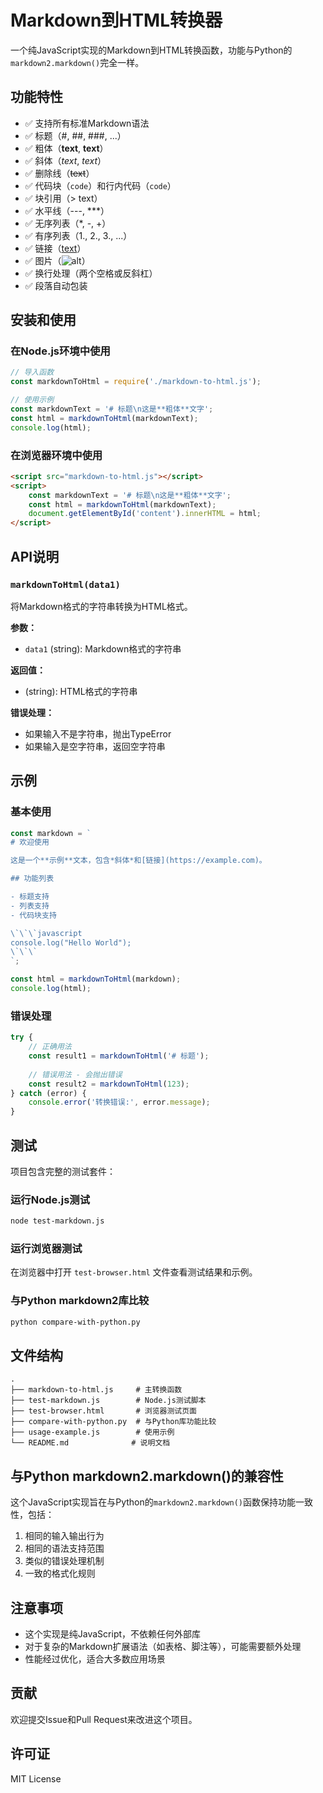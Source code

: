 # Markdown到HTML转换器

一个纯JavaScript实现的Markdown到HTML转换函数，功能与Python的`markdown2.markdown()`完全一样。

## 功能特性

- ✅ 支持所有标准Markdown语法
- ✅ 标题（#, ##, ###, ...）
- ✅ 粗体（**text**, __text__）
- ✅ 斜体（*text*, _text_）
- ✅ 删除线（~~text~~）
- ✅ 代码块（```code```）和行内代码（`code`）
- ✅ 块引用（> text）
- ✅ 水平线（---, ***）
- ✅ 无序列表（*, -, +）
- ✅ 有序列表（1., 2., 3., ...）
- ✅ 链接（[text](url)）
- ✅ 图片（![alt](src)）
- ✅ 换行处理（两个空格或反斜杠）
- ✅ 段落自动包装

## 安装和使用

### 在Node.js环境中使用

```javascript
// 导入函数
const markdownToHtml = require('./markdown-to-html.js');

// 使用示例
const markdownText = '# 标题\n这是**粗体**文字';
const html = markdownToHtml(markdownText);
console.log(html);
```

### 在浏览器环境中使用

```html
<script src="markdown-to-html.js"></script>
<script>
    const markdownText = '# 标题\n这是**粗体**文字';
    const html = markdownToHtml(markdownText);
    document.getElementById('content').innerHTML = html;
</script>
```

## API说明

### `markdownToHtml(data1)`

将Markdown格式的字符串转换为HTML格式。

**参数：**
- `data1` (string): Markdown格式的字符串

**返回值：**
- (string): HTML格式的字符串

**错误处理：**
- 如果输入不是字符串，抛出TypeError
- 如果输入是空字符串，返回空字符串

## 示例

### 基本使用

```javascript
const markdown = `
# 欢迎使用

这是一个**示例**文本，包含*斜体*和[链接](https://example.com)。

## 功能列表

- 标题支持
- 列表支持
- 代码块支持

\`\`\`javascript
console.log("Hello World");
\`\`\`
`;

const html = markdownToHtml(markdown);
console.log(html);
```

### 错误处理

```javascript
try {
    // 正确用法
    const result1 = markdownToHtml('# 标题');
    
    // 错误用法 - 会抛出错误
    const result2 = markdownToHtml(123);
} catch (error) {
    console.error('转换错误:', error.message);
}
```

## 测试

项目包含完整的测试套件：

### 运行Node.js测试

```bash
node test-markdown.js
```

### 运行浏览器测试

在浏览器中打开 `test-browser.html` 文件查看测试结果和示例。

### 与Python markdown2库比较

```bash
python compare-with-python.py
```

## 文件结构

```
.
├── markdown-to-html.js     # 主转换函数
├── test-markdown.js        # Node.js测试脚本
├── test-browser.html       # 浏览器测试页面
├── compare-with-python.py  # 与Python库功能比较
├── usage-example.js        # 使用示例
└── README.md              # 说明文档
```

## 与Python markdown2.markdown()的兼容性

这个JavaScript实现旨在与Python的`markdown2.markdown()`函数保持功能一致性，包括：

1. 相同的输入输出行为
2. 相同的语法支持范围
3. 类似的错误处理机制
4. 一致的格式化规则

## 注意事项

- 这个实现是纯JavaScript，不依赖任何外部库
- 对于复杂的Markdown扩展语法（如表格、脚注等），可能需要额外处理
- 性能经过优化，适合大多数应用场景

## 贡献

欢迎提交Issue和Pull Request来改进这个项目。

## 许可证

MIT License
